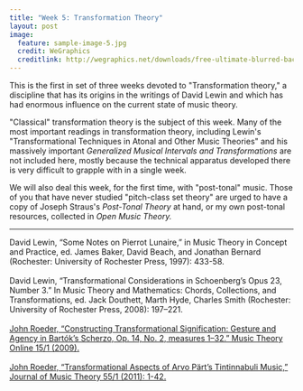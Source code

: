 ```yaml
---
title: "Week 5: Transformation Theory"
layout: post
image:
  feature: sample-image-5.jpg
  credit: WeGraphics
  creditlink: http://wegraphics.net/downloads/free-ultimate-blurred-background-pack/
---
```


This is the first in set of three weeks devoted to "Transformation theory," a discipline that has its origins in the writings of David Lewin and which has had enormous influence on the current state of music theory. 

"Classical" transformation theory is the subject of this week. Many of the most important readings in transformation theory, including Lewin's "Transformational Techniques in Atonal and Other Music Theories" and his massively important *Generalized Musical Intervals and Transformations* are not included here, mostly because the technical apparatus developed there is very difficult to grapple with in a single week. 

We will also deal this week, for the first time, with "post-tonal" music. Those of you that have never studied "pitch-class set theory" are urged to have a copy of Joseph Straus's *Post-Tonal Theory* at hand, or my own post-tonal resources, collected in *Open Music Theory.*
 
- - -
 
David Lewin, “Some Notes on Pierrot Lunaire,” in Music Theory in Concept and Practice, ed. James Baker, David Beach, and Jonathan Bernard (Rochester: University of Rochester Press, 1997): 433-58.
<br><br>
David Lewin, “Transformational Considerations in Schoenberg’s Opus 23, Number 3.” In Music Theory and Mathematics: Chords, Collections, and Transformations, ed. Jack Douthett, Marth Hyde, Charles Smith (Rochester: University of Rochester Press, 2008): 197–221.
<br><br>
[John Roeder, “Constructing Transformational Signification: Gesture and Agency in Bartók’s Scherzo, Op. 14, No. 2, measures 1–32.” Music Theory Online 15/1 (2009).](http://www.mtosmt.org/issues/mto.09.15.1/mto.09.15.1.roeder_signification.html)
<br><br>
[John Roeder, “Transformational Aspects of Arvo Pärt’s Tintinnabuli Music,” Journal of Music Theory 55/1 (2011): 1-42.](https://www.dropbox.com/s/4mlvjcou8iasxc5/Roeder%20-%202011%20-%20Transformational%20Aspects%20of%20Arvo%20P%C3%A4rt%27s%20Tintinnabu2.pdf?dl=0)